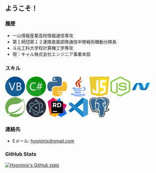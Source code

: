 ## ようこそ！

### 履歴
- 一山情報産業高校情報通信専攻
- 第１師団第１２連隊直属部隊通信中隊戦術機動分隊長
- 斗元工科大学校計算機工学専攻
- 現：キャル株式会社エンジニア事業本部

### スキル
<img src="VBico.svg" alt="Visual Basic Icon" width="64" height="64"/> <img src="CSico.svg" alt="C# Icon" width="64" height="64"/> <img src="PYico.svg" alt="Python Icon" width="64" height="64"/> <img src="Javaico.svg" alt="Java Icon" width="64" height="64"/> <img src="JSico.svg" alt="JS Icon" width="64" height="64"/> <img src="Nodejsico.svg" alt="Node.js Icon" width="64" height="64"/> <img src="Dotnetico.svg" alt=".NET Icon" width="64" height="64"/> <img src="Springico.svg" alt="Spring Icon" width="64" height="64"/> <img src="Electronico.svg" alt="Electron Icon" width="64" height="64"/> <img src="Riderico.svg" alt="Rider Icon" width="64" height="64"/> <img src="VSCico.svg" alt="VSCode Icon" width="64" height="64"/> <img src="Postgreico.svg" alt="PostgreSQL Icon" width="64" height="64"/> 

### 連絡先
- Eメール: hyonimix@gmail.com

### GitHub Stats

[![Hyonimix's GitHub stats](https://github-readme-stats.vercel.app/api?username=Hyonimix&show_icons=true&theme=dark&bg_color=75,336600,56CCF2&title_color=ffffff&text_color=ffffff)](https://github.com/Hyonimix/github-readme-stats)
